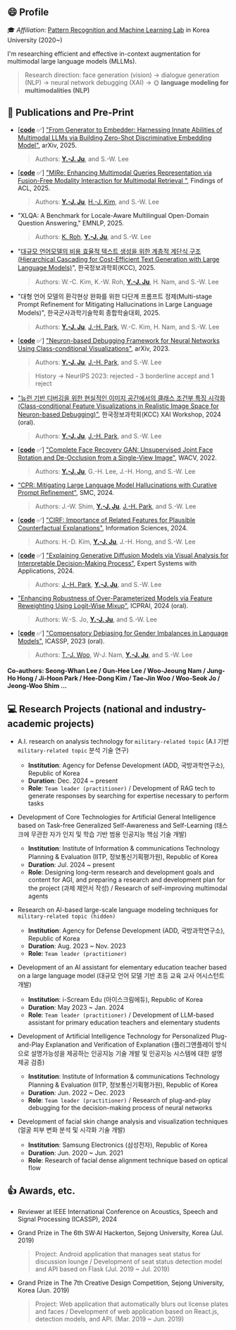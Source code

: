 ## :smile: Profile

:mortar_board: *Affiliation*: [Pattern Recognition and Machine Learning Lab](http://pr.korea.ac.kr) in Korea University (2020~)

I'm researching efficient and effective in-context augmentation for multimodal large language models (MLLMs).
> Research direction: face generation (vision) $\rightarrow$ dialogue generation (NLP) $\rightarrow$ neural network debugging (XAI) $\rightarrow$ :sun_with_face: **language modeling for multimodalities (NLP)**

## :page_with_curl: Publications and Pre-Print

+ [**[code](https://github.com/yeongjoonJu/Gen2Embed)** :white_check_mark:] ["From Generator to Embedder: Harnessing Innate Abilities of Multimodal LLMs via Building Zero-Shot Discriminative Embedding Model"](https://arxiv.org/abs/2508.00955), arXiv, 2025.
    > Authors: **[Y.-J. Ju](https://github.com/yeongjoonJu)**, and S.-W. Lee

+ [**[code](https://github.com/yeongjoonJu/MIRe)** :white_check_mark:] ["MIRe: Enhancing Multimodal Queries Representation via Fusion-Free Modality Interaction for Multimodal Retrieval
"](https://arxiv.org/abs/2411.08334), Findings of ACL, 2025.
    > Authors: **[Y.-J. Ju](https://github.com/yeongjoonJu)**, [H.-J. Kim](https://github.com/Dotori-HJ), and S.-W. Lee

+ "XLQA: A Benchmark for Locale-Aware Multilingual Open-Domain Question Answering," EMNLP, 2025.
    > Authors: [K. Roh](https://github.com/ro-ko), **[Y.-J. Ju](https://github.com/yeongjoonJu)**, and S.-W. Lee

+ "[대규모 언어모델의 비용 효율적 텍스트 생성을 위한 계층적 계단식 구조(Hierarchical Cascading for Cost-Efficient Text Generation with Large Language Models)](https://www.dbpia.co.kr/journal/articleDetail?nodeId=NODE12318396)", 한국정보과학회(KCC), 2025.
    > Authors: W.-C. Kim, K.-W. Roh, **[Y.-J. Ju](https://github.com/yeongjoonJu)**, H. Nam, and S.-W. Lee

+ "대형 언어 모델의 환각현상 완화를 위한 다단계 프롬프트 정제(Multi-stage Prompt Refinement for Mitigating Hallucinations in Large Language Models)", 한국군사과학기술학회 종합학술대회, 2025.
    > Authors: **[Y.-J. Ju](https://github.com/yeongjoonJu)**, [J.-H. Park](https://github.com/ian-jihoonpark), W.-C. Kim, H. Nam, and S.-W. Lee  

+ [**[code](https://github.com/yeongjoonJu/NeuroInspect)** :white_check_mark:] ["Neuron-based Debugging Framework for Neural Networks Using Class-conditional Visualizations"](https://arxiv.org/abs/2310.07184), arXiv, 2023.
    > Authors: **[Y.-J. Ju](https://github.com/yeongjoonJu)**, [J.-H. Park](https://github.com/ian-jihoonpark), and S.-W. Lee
    
    > History -> NeurIPS 2023: rejected - 3 borderline accept and 1 reject

+ ["뉴런 기반 디버깅을 위한 현실적인 이미지 공간에서의 클래스 조건부 특징 시각화(Class-conditional Feature Visualizations in Realistic Image Space for Neuron-based Debugging)"](https://xai.kaist.ac.kr/xai-workshop/2024/), 한국정보과학회(KCC) XAI Workshop, 2024 (oral).
    > Authors: **[Y.-J. Ju](https://github.com/yeongjoonJu)**, [J.-H. Park](https://github.com/ian-jihoonpark), and S.-W. Lee

+ [**[code](https://github.com/yeongjoonJu/CFR-GAN)** :white_check_mark:] ["Complete Face Recovery GAN: Unsupervised Joint Face Rotation and De-Occlusion from a Single-View Image"](https://openaccess.thecvf.com/content/WACV2022/html/Ju_Complete_Face_Recovery_GAN_Unsupervised_Joint_Face_Rotation_and_De-Occlusion_WACV_2022_paper.html), WACV, 2022.
    > Authors: **[Y.-J. Ju](https://github.com/yeongjoonJu)**, G.-H. Lee, J.-H. Hong, and S.-W. Lee

+ ["CPR: Mitigating Large Language Model Hallucinations with Curative Prompt Refinement"](https://ieeexplore.ieee.org/abstract/document/10830938), SMC, 2024.
    > Authors: J.-W. Shim, **[Y.-J. Ju](https://github.com/yeongjoonJu)**, [J.-H. Park](https://github.com/ian-jihoonpark), and S.-W. Lee

+ [**[code](https://github.com/Poongi/CIRF_CFE)** :white_check_mark:] ["CIRF: Importance of Related Features for Plausible Counterfactual Explanations"](https://www.sciencedirect.com/science/article/pii/S0020025524008880), Information Sciences, 2024.
    > Authors: H.-D. Kim, **[Y.-J. Ju](https://github.com/yeongjoonJu)**, J.-H. Hong, and S.-W. Lee

+ [**[code](https://github.com/ian-jihoonpark/X-Diffusion)** :white_check_mark:] ["Explaining Generative Diffusion Models via Visual Analysis for Interpretable Decision-Making Process"](https://github.com/ian-jihoonpark/X-Diffusion), Expert Systems with Applications, 2024.
    > Authors: [J.-H. Park](https://github.com/ian-jihoonpark), **[Y.-J. Ju](https://github.com/yeongjoonJu)**, and S.-W. Lee

+ ["Enhancing Robustness of Over-Parameterized Models via Feature Reweighting Using Logit-Wise Mixup"](https://link.springer.com/chapter/10.1007/978-981-97-8702-9_22), ICPRAI, 2024 (oral).
    > Authors: W.-S. Jo, **[Y.-J. Ju](https://github.com/yeongjoonJu)**, and S.-W. Lee
    
+ [**[code](https://github.com/squiduu/guidebias)** :white_check_mark:] ["Compensatory Debiasing for Gender Imbalances in Language Models"](https://ieeexplore.ieee.org/document/10095658), ICASSP, 2023 (oral). 
    > Authors: [T.-J. Woo](https://github.com/squiduu), W-J. Nam, **[Y.-J. Ju](https://github.com/yeongjoonJu)**, and S.-W. Lee

#### Co-authors: Seong-Whan Lee / Gun-Hee Lee / Woo-Jeoung Nam / Jung-Ho Hong / Ji-Hoon Park / Hee-Dong Kim / Tae-Jin Woo / Woo-Seok Jo / Jeong-Woo Shim ...

## :computer: Research Projects (national and industry-academic projects)

+ A.I. research on analysis technology for `military-related topic` (A.I 기반 `military-related topic` 분석 기술 연구)
    - **Institution**: Agency for Defense Development (ADD, 국방과학연구소), Republic of Korea
    - **Duration**: Dec. 2024 ~ present
    - **Role**: `Team leader (practitioner)` / Development of RAG tech to generate responses by searching for expertise necessary to perform tasks

+ Development of Core Technologies for Artificial General Intelligence based on Task-free Generalized Self-Awareness and Self-Learning (태스크에 무관한 자가 인지 및 학습 기반 범용 인공지능 핵심 기술 개발)
    - **Institution**: Institute of Information & communications Technology Planning & Evaluation (IITP, 정보통신기획평가원), Republic of Korea
    - **Duration**: Jul. 2024 ~ present
    - **Role**: Designing long-term research and development goals and content for AGI, and preparing a research and development plan for the project (과제 제안서 작성) / Research of self-improving multimodal agents

+ Research on AI-based large-scale language modeling techniques for `military-related topic (hidden)`
    - **Institution**: Agency for Defense Development (ADD, 국방과학연구소), Republic of Korea
    - **Duration**: Aug. 2023 ~ Nov. 2023
    - **Role**: `Team leader (practitioner)`

+ Development of an AI assistant for elementary education teacher based on a large language model (대규모 언어 모델 기반 초등 교육 교사 어시스턴트 개발)
    - **Institution**: i-Scream Edu (아이스크림에듀), Republic of Korea
    - **Duration**: May 2023 ~ Jan. 2024
    - **Role**: `Team leader (practitioner)` / Development of LLM-based assistant for primary education teachers and elementary students

+ Development of Artificial Intelligence Technology for Personalized Plug-and-Play Explanation and Verification of Explanation (플러그앤플레이 방식으로 설명가능성을 제공하는 인공지능 기술 개발 및 인공지능 시스템에 대한 설명 제공 검증)
    - **Institution**: Institute of Information & communications Technology Planning & Evaluation (IITP, 정보통신기획평가원), Republic of Korea
    - **Duration**: Jun. 2022 ~ Dec. 2023
    - **Role**: `Team leader (practitioner)` / Research of plug-and-play debugging for the decision-making process of neural networks
    

+ Development of facial skin change analysis and visualization techniques (얼굴 피부 변화 분석 및 시각화 기술 개발)
    - **Institution**: Samsung Electronics (삼성전자), Republic of Korea
    - **Duration**: Jun. 2020 ~ Jun. 2021
    - **Role**: Research of facial dense alignment technique based on optical flow

## :+1: Awards, etc.

+ Reviewer at IEEE International Conference on Acoustics, Speech and Signal Processing (ICASSP), 2024

+ Grand Prize in The 6th SW·AI Hackerton, Sejong University, Korea (Jul. 2019)
  > Project: Android application that manages seat status for discussion lounge / Development of seat status detection model and API based on Flask (Jul. 2019 ~ Jul. 2019)

+ Grand Prize in The 7th Creative Design Competition, Sejong University, Korea (Jun. 2019)
  > Project: Web application that automatically blurs out license plates and faces / Development of web application based on React.js, detection models, and API. (Mar. 2019 ~ Jun. 2019)
